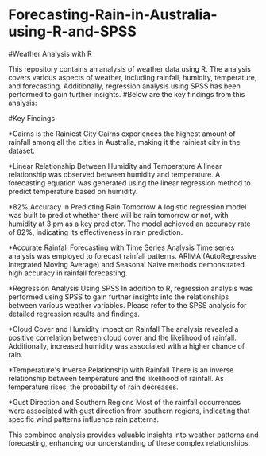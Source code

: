# Forecasting-Rain-in-Australia-using-R-and-SPSS
#Weather Analysis with R

This repository contains an analysis of weather data using R. The analysis covers various aspects of weather, including rainfall, humidity, temperature, and forecasting. Additionally, regression analysis using SPSS has been performed to gain further insights. 
#Below are the key findings from this analysis:

#Key Findings

*Cairns is the Rainiest City
Cairns experiences the highest amount of rainfall among all the cities in Australia, making it the rainiest city in the dataset.

*Linear Relationship Between Humidity and Temperature
A linear relationship was observed between humidity and temperature. A forecasting equation was generated using the linear regression method to predict temperature based on humidity.

*82% Accuracy in Predicting Rain Tomorrow
A logistic regression model was built to predict whether there will be rain tomorrow or not, with humidity at 3 pm as a key predictor. The model achieved an accuracy rate of 82%, indicating its effectiveness in rain prediction.

*Accurate Rainfall Forecasting with Time Series Analysis
Time series analysis was employed to forecast rainfall patterns. ARIMA (AutoRegressive Integrated Moving Average) and Seasonal Naive methods demonstrated high accuracy in rainfall forecasting.

*Regression Analysis Using SPSS
In addition to R, regression analysis was performed using SPSS to gain further insights into the relationships between various weather variables. Please refer to the SPSS analysis for detailed regression results and findings.

*Cloud Cover and Humidity Impact on Rainfall
The analysis revealed a positive correlation between cloud cover and the likelihood of rainfall. Additionally, increased humidity was associated with a higher chance of rain.

*Temperature's Inverse Relationship with Rainfall
There is an inverse relationship between temperature and the likelihood of rainfall. As temperature rises, the probability of rain decreases.

*Gust Direction and Southern Regions
Most of the rainfall occurrences were associated with gust direction from southern regions, indicating that specific wind patterns influence rain patterns.

This combined analysis provides valuable insights into weather patterns and forecasting, enhancing our understanding of these complex relationships.

